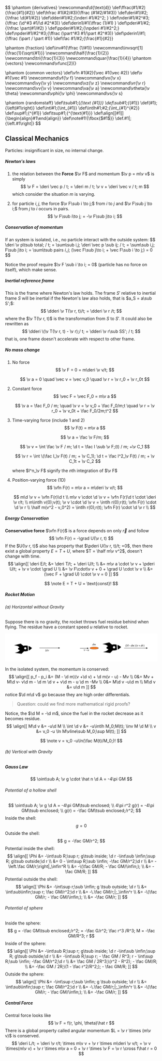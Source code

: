 $$
\phantom {derivatives}
\newcommand\d{\text{d}}
\def\ffrac(#1/#2){\frac{#1}{#2}}
\def\hfrac #1(#2/#3){\ffrac (#1#2/#1#3)}
\def\deri#1/#2;{\hfrac \d(#1/#2)}
\def\dderi#1/#2;{\nderi #1/#2^2; }
\def\nderi#1/#2^#3;{\ffrac (\d^#3 #1/\d #2^#3)}
\def\derin1/#1{\ffrac (1/#1) }
\def\pderi#1/#2;{\hfrac \part(#1/#2) }
\def\ppderi#1/#2;{\npderi #1/#2^2;}
\def\npderi#1/#2^#3;{\ffrac (\part^#3 #1/\part #2^#3)}
\def\pderin1/#1;{\ffrac (\part / \part #1)}
\def\fac #1/#2;{\frac{#1}{#2}}

\phantom {fraction}
\def\inv#1{\ffrac (1/#1)}
\newcommand\invsqrt[1]{\frac{1}{\sqrt{#1}}}
\newcommand\half{\frac{1}{2}}
\newcommand\tri{\frac{1}{3}}
\newcommand\quar{\frac{1}{4}}
\phantom {vectors}
\newcommand\vfunc[2]{}

\phantom {common vectors}
\def\vfn #1(#2){\vec #1(\vec #2)}
\def\v #1{\vec #1}
\newcommand\vf{\v f}
\newcommand\vx{\v x}
\newcommand\vy{\v y}
\newcommand\vz{\v z}
\newcommand\vr{\v r}
\newcommand\vv{\v v}
\newcommand\va{\v a}
\newcommand\vtheta{\v \theta}
\newcommand\vphi{\v \phi}
\newcommand\vs{\v s}

\phantom {randomstaff}
\def\tsub#1;{_{\text {#1}}}
\def\sub#1;{_{#1}}
\def\(#1);{\left(#1\right)}
\def\intl#1;{\int_{#1}}
\def\intlh#1;#2;{\int_{#1}^{#2}}
\def\sup#1;{^{#1}}
\def\tsup#1;{^{\text{#1}}}
\def\align[[#1]]{\begin{align}#1\end{align}}
\def\note#1!{\fbox{$#1$}}
\def\.#1|;{\left.#1\right|}
$$

## Classical Mechanics

Particles: insignificant in size, no internal change.

##### Newton's laws

1. the relation between the **Force** $\v F$  and momentum $\v p = m\v v$ is simply
   $$
   \v F = \deri \vec p / t; = \deri m / t; \v v + \deri \vec v / t; m
   $$
   which consider the situation $m$ is varying.
   
2. for particle $i, j$, the force $\v F\sub i \to j;$ from $i$ to $j$ and $\v F\sub j \to i;$ from $j$ to $i$ occurs in pairs.
   $$
   \v F\sub i\to j; = -\v F\sub j\to i;
   $$

##### Conservation of momentum

If an system is isolated, i.e., no particle interact with the outside system:
$$
\deri \v p\tsub total; / t; = \sum\sub i,j; \deri \vec p \sub ij; / t; = \sum\sub i,j; F\sub j\to i; = \sum\tsub pairs $i,j$; (\vec F\sub j\to i; + \vec F\sub i \to j;) = 0
$$

Notice the proof require $\v F \sub i \to i; = 0$ (particle has no force on itself), which make sense.

##### Inertial reference frame

This is the frame where Newton's law holds. The frame $S'$ relative to inertial frame $S$ will be inertial if the Newton's law also holds, that is $a_S = a\sub S';$:
$$
\dderi \v T(\v r, t)/t; = \dderi \v r /t;
$$
where the $\v T(\v r, t)$ is the transformation from $S$ to $S'$. It could also be rewritten as
$$
\dderi \(\v T(\v r, t) - \v r);/ t; = \dderi \v r\sub SS'; / t;
$$
that is, one frame doesn't accelerate with respect to other frame.

##### No mass change

1. No force
   $$
   \v F = 0 = m\deri \v v/t;
   $$

   $$
   \v a = 0 \quad \vec v = \vec v_0 \quad \v r = \v r_0 + \v r_0t
   $$

2. Constant force
   $$
   \vec F = \vec F_0 = m\v a 
   $$

   $$
   \v a = \fac F_0 / m; \quad \v v = \v v_0 + \fac F_0/m;t \quad \v r = \v r_0 + \v v_0t + \fac F_0/2m;t^2
   $$

3. Time-varying force (include 1 and 2)
   $$
   \v F(t) = m\v a
   $$

   $$
   \v a = \fac \v F/m;
   $$

   $$
   \v v = \int \fac \v F / m; \d t = \fac I \sub \v F;(t) / m; +\v C_1
   $$

   $$
   \v r =  \int \(\fac I_\v F(t) / m; + \v C_1); \d t = \fac I^2_\v F(t) / m; + \v C_1t + \v C_2
   $$
   
   where $I^n_\v F$ signify the $n$th integration of $\v F$

4. Position-varying force (1D)
   $$
   \vfn F(r) = m\v a = m\deri \v v/t;
   $$

   $$
   m\d \v v = \vfn F(r)\d t \\
   m\v v \cdot \d \v v = \vfn F(r)\d t \cdot \deri \v r/t; \\
   m\intlh v(0);v(t); \v v \cdot \d \v v = \intlh r(0);r(t); \vfn F(r) \cdot  \d \v r \\
   \half m(v^2 - v_0^2) = \intlh r(0);r(t); \vfn F(r) \cdot  \d \v r \\
   $$

   
   

##### Energy Conservation

**Conservative force** $\vfn F(r)$ is a force depends on only $\vec r$ and follow
$$
\vfn F(r) = -\grad U(\v r, t)
$$
If the $U(\v r, t)$ also has property that $\pderi U(\v r, t)/t; =0$, then there exist a global property $E = T + U$, where $T = \half m\v v^2$, doesn't change with time.
$$
\align[[
	\deri E/t; &= \deri T/t; + \deri U/t; \\
    &= m\v a \cdot \v v  + \pderi U/t; + \v v \cdot \grad U \\
    &= \v F\cdot\v v + 0 + \grad U \cdot \v v \\
    &= (\vec F + \grad U) \cdot \v v = 0
]]
$$

$$
\note E = T + U = \text{const}!
$$



##### Rocket Motion

###### (a) Horizontal without Gravity

Suppose there is no gravity, the rocket throws fuel residue behind when flying. The residue have a constant speed $u$ relative to rocket.

![image-20220925160550231](PHYS325Notes.assets/image-20220925160550231.png)

In the isolated system, the momentum is conserved:
$$
\align[[ 
p_f - p_i &= (M - \d m)(v +\d v) + \d m(v - u) - Mv \\
0&= Mv + M\d v- v\d m - \d m \d v + v\d m - u \d m -Mv \\
0&= M\d v -u\d m \\
M\d v &= u\d m
]]
$$
notice $\d m\d v$ go because they are high order differentials.

> Question: could we find more mathematical rigid proofs?

Notice, the $\d M = -\d m$, since the fuel in the rocket decrease as it becomes residue.
$$
\align[[
M\d v &= -u\d M \\
\int \d v &= -u\intlh M_0;M(t); \inv M  \d M \\
v &= v_0 -u \ln M\vline\sub M_0;\sup M(t); 
]]
$$

$$
\note v = v_0 -u\ln(\fac M(t)/M_0;)!
$$

###### (b) Vertical with Gravity



##### Gauss Law

$$
\oint\sub A; \v g \cdot \hat n \d A = -4\pi GM
$$

###### Potential of a hollow shell


$$
\oint\sub A; \v g \d A = -4\pi GM\tsub enclosed; \\
4\pi r^2 g(r) = -4\pi GM\tsub enclosed; \\
g(r) = -\fac GM\tsub enclosed;/r^2;
$$
Inside the shell:
$$
g = 0
$$
Outside the shell:
$$
g = -\fac GM/r^2;
$$
Potential inside the shell:
$$
\align[[
\Phi &= -\int\sub R;\sup r; g\tsub inside; \d r -\int\sub \infin;\sup R; g\tsub outside;\d r \\
&= 0 - \int\sup R;\sub \infin; -\fac GM/r^2;\d r \\ &= - \left.\fac GM/r;\right|_\infin^R \\ &= -\(\fac GM/R; - \fac GM/\infin;); \\ &= -\fac GM/R;
]]
$$
Potential outside the shell:
$$
\align[[
\Phi &= -\int\sup r;\sub \infin; g \tsub outside; \d r \\
&= \int\sub\infin;\sup r; \fac GM/r^2;\d r \\
&= -\.\fac GM/r;|;_\infin^r \\
&= -\(\fac GM/r; - \fac GM/\infin;); \\
&= -\fac GM/r;
]]
$$

###### Potential of sphere

Inside the sphere:
$$
g = -\fac GM\tsub enclosed;/r^2; = -\fac G/r^2; \fac r^3 /R^3; M = -\fac GM/R^3; r
$$
Inside of the sphere:
$$
\align[[
\Phi &= -\int\sub R;\sup r; g\tsub inside; \d r -\int\sub \infin;\sup R; g\tsub outside;\d r \\
&= -\int\sub R;\sup r; - \fac GM / R^3; r  - \int\sup R;\sub \infin; -\fac GM/r^2;\d r \\ 
&= \fac GM / 2R^3;\(r^2 - R^2); - \fac GM/R; \\
&= -\fac GM / 2R;\(1 - \fac r^2/R^2;); - \fac GM/R;
]]
$$
Outside the sphere:
$$
\align[[
\Phi &= -\int\sup r;\sub \infin; g \tsub outside; \d r \\
&= \int\sub\infin;\sup r; \fac GM/r^2;\d r \\
&= -\.\fac GM/r;|;_\infin^r \\
&= -\(\fac GM/r; - \fac GM/\infin;); \\
&= -\fac GM/r;
]]
$$

##### Central Force

Central force looks like
$$
\v F = f(r, \phi, \theta)\hat r
$$
There is a global property called angular momentum $L = \v r \times (m\v v)$ is conserved.
$$
\deri L/t; = \deri \v r/t; \times m\v v  + \v r \times m\deri \v v/t; = \v v \times(m\v v) + \v r \times m\v a = 0 + \v r \times \v F = \v r \cross f\hat r = 0
$$




